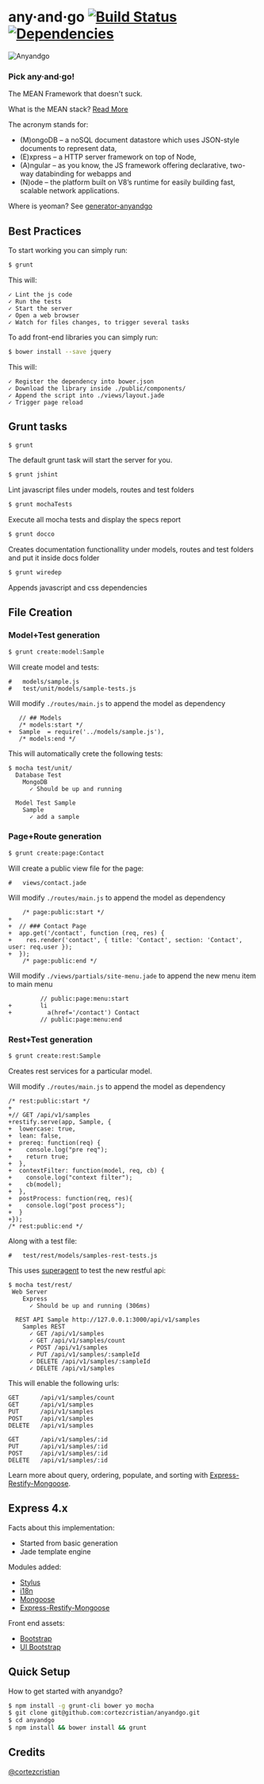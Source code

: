 any·and·go [![Build Status](https://travis-ci.org/cortezcristian/anyandgo.svg)](https://travis-ci.org/cortezcristian/anyandgo) [![Dependencies](https://david-dm.org/cortezcristian/anyandgo.png)](https://david-dm.org/cortezcristian/anyandgo)
========

![Anyandgo](https://raw.githubusercontent.com/cortezcristian/anyandgo/master/public/img/anyandgo-logo.png)

### Pick any·and·go!

The MEAN Framework that doesn't suck. 

What is the MEAN stack? [Read More](http://addyosmani.com/blog/full-stack-javascript-with-mean-and-yeoman/)

The acronym stands for: 
* (M)ongoDB – a noSQL document datastore which uses JSON-style documents to represent data, 
* (E)xpress – a HTTP server framework on top of Node, 
* (A)ngular – as you know, the JS framework offering declarative, two-way databinding for webapps and 
* (N)ode – the platform built on V8’s runtime for easily building fast, scalable network applications.

Where is yeoman? See [generator-anyandgo](https://github.com/cortezcristian/generator-anyandgo)

## Best Practices
To start working you can simply run:
```bash
$ grunt
```
This will:
```
✓ Lint the js code
✓ Run the tests
✓ Start the server
✓ Open a web browser
✓ Watch for files changes, to trigger several tasks
```

To add front-end libraries you can simply run:
```bash
$ bower install --save jquery
```
This will:
```
✓ Register the dependency into bower.json
✓ Download the library inside ./public/components/
✓ Append the script into ./views/layout.jade
✓ Trigger page reload
```

## Grunt tasks

```bash
$ grunt
```
The default grunt task will start the server for you.

```bash
$ grunt jshint
```
Lint javascript files under models, routes and test folders

```bash
$ grunt mochaTests
```
Execute all mocha tests and display the specs report

```bash
$ grunt docco
```
Creates documentation functionallity under models, routes and test folders and put it inside docs folder

```bash
$ grunt wiredep
```
Appends javascript and css dependencies

## File Creation

### Model+Test generation
```bash
$ grunt create:model:Sample
```
Will create model and tests:
```
#	models/sample.js
#	test/unit/models/sample-tests.js
```
Will modify `./routes/main.js` to append the model as dependency
```
   // ## Models
   /* models:start */
+  Sample  = require('../models/sample.js'),
   /* models:end */

```
This will automatically crete the following tests:
```
$ mocha test/unit/
  Database Test
    MongoDB
      ✓ Should be up and running 

  Model Test Sample
    Sample
      ✓ add a sample 
```

### Page+Route generation

```bash
$ grunt create:page:Contact
```
Will create a public view file for the page:
```
#	views/contact.jade
```
Will modify `./routes/main.js` to append the model as dependency
```
    /* page:public:start */
+  
+  // ### Contact Page
+  app.get('/contact', function (req, res) {
+    res.render('contact', { title: 'Contact', section: 'Contact', user: req.user });
+  });
    /* page:public:end */
```
Will modify `./views/partials/site-menu.jade` to append the new menu item to main menu
```
         // public:page:menu:start
+        li
+          a(href='/contact') Contact
         // public:page:menu:end
```

### Rest+Test generation

```bash
$ grunt create:rest:Sample
```

Creates rest services for a particular model. 

Will modify `./routes/main.js` to append the model as dependency
```
/* rest:public:start */
+
+// GET /api/v1/samples
+restify.serve(app, Sample, {
+  lowercase: true,
+  lean: false,
+  prereq: function(req) {
+    console.log("pre req");
+    return true;
+  },
+  contextFilter: function(model, req, cb) {
+    console.log("context filter");
+    cb(model);
+  },
+  postProcess: function(req, res){
+    console.log("post process");
+  }
+});
/* rest:public:end */
```
Along with a test file:
```
#	test/rest/models/samples-rest-tests.js
```
This uses [superagent](http://visionmedia.github.io/superagent/) to test the new restful api:
```
$ mocha test/rest/
 Web Server
    Express
      ✓ Should be up and running (306ms)

  REST API Sample http://127.0.0.1:3000/api/v1/samples
    Samples REST
      ✓ GET /api/v1/samples 
      ✓ GET /api/v1/samples/count 
      ✓ POST /api/v1/samples 
      ✓ PUT /api/v1/samples/:sampleId 
      ✓ DELETE /api/v1/samples/:sampleId 
      ✓ DELETE /api/v1/samples 
```

This will enable the following urls:
```
GET      /api/v1/samples/count
GET      /api/v1/samples
PUT      /api/v1/samples
POST     /api/v1/samples
DELETE   /api/v1/samples

GET      /api/v1/samples/:id
PUT      /api/v1/samples/:id
POST     /api/v1/samples/:id
DELETE   /api/v1/samples/:id
```
Learn more about query, ordering, populate, and sorting with [Express-Restify-Mongoose](https://github.com/florianholzapfel/express-restify-mongoose).

## Express 4.x
Facts about this implementation:
- Started from basic generation
- Jade template engine

Modules added:
+ [Stylus](http://learnboost.github.io/stylus/)
+ [i18n](https://github.com/mashpie/i18n-node)
+ [Mongoose](http://mongoosejs.com/)
+ [Express-Restify-Mongoose](https://github.com/florianholzapfel/express-restify-mongoose)

Front end assets:
+ [Bootstrap](http://angular-ui.github.io/bootstrap/)
+ [UI Bootstrap](http://angular-ui.github.io/bootstrap/)

## Quick Setup
How to get started with anyandgo?
```bash
$ npm install -g grunt-cli bower yo mocha
$ git clone git@github.com:cortezcristian/anyandgo.git
$ cd anyandgo
$ npm install && bower install && grunt
```

## Credits
[@cortezcristian](https://twitter.com/cortezcristian)
